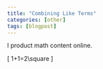 ```yaml
---
title: "Combining Like Terms"
categories: [other]
tags: [blogpost]
---
```


I product math content online.

\[
1+1=2\square
\]
